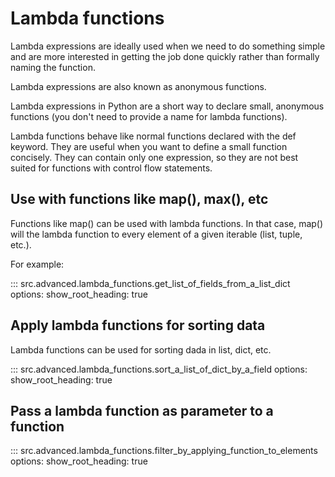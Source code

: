 # Lambda functions

Lambda expressions are ideally used when we need to do something simple and are
more interested in getting the job done quickly rather than formally naming the
function.

Lambda expressions are also known as anonymous functions.

Lambda expressions in Python are a short way to declare small, anonymous
functions (you don't need to provide a name for lambda functions).

Lambda functions behave like normal functions declared with the def keyword.
They are useful when you want to define a small function concisely.
They can contain only one expression, so they are not best suited for functions
with control flow statements.

## Use with functions like map(), max(), etc

Functions like map() can be used with lambda functions. In that case, map() will
the lambda function to every element of a given iterable (list, tuple, etc.).

For example:

::: src.advanced.lambda_functions.get_list_of_fields_from_a_list_dict
    options:
      show_root_heading: true

## Apply lambda functions for sorting data

Lambda functions can be used for sorting dada in list, dict, etc.

::: src.advanced.lambda_functions.sort_a_list_of_dict_by_a_field
    options:
      show_root_heading: true

## Pass a lambda function as parameter to a function

::: src.advanced.lambda_functions.filter_by_applying_function_to_elements
    options:
      show_root_heading: true
